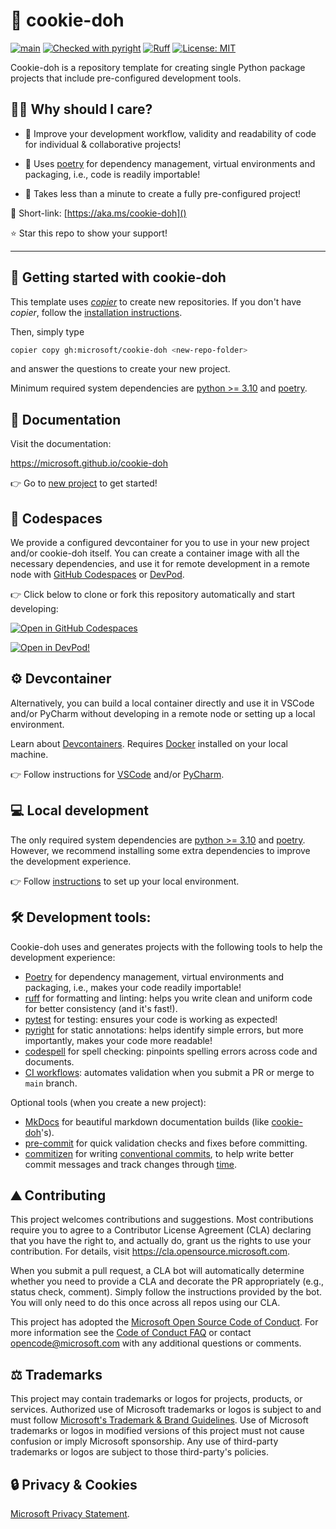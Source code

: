 # :cookie: cookie-doh

[![main](https://github.com/microsoft/cookie-doh/actions/workflows/main.yml/badge.svg)](https://github.com/microsoft/cookie-doh/actions/workflows/main.yml)
[![Checked with pyright](https://microsoft.github.io/pyright/img/pyright_badge.svg)](https://microsoft.github.io/pyright/)
[![Ruff](https://img.shields.io/endpoint?url=https://raw.githubusercontent.com/astral-sh/ruff/main/assets/badge/v2.json)](https://github.com/astral-sh/ruff)
[![License: MIT](https://img.shields.io/badge/License-MIT-yellow.svg)](https://opensource.org/licenses/MIT)

Cookie-doh is a repository template for creating single Python package projects that include pre-configured development tools.


## :woman_shrugging: Why should I care?

* :seedling: Improve your development workflow, validity and readability of code for individual & collaborative projects!

* :scroll: Uses [poetry](https://python-poetry.org/) for dependency management, virtual environments and packaging, i.e., code is readily importable!

* :tropical_drink: Takes less than a minute to create a fully pre-configured project!

:link: Short-link: [https://aka.ms/cookie-doh]()

:star: Star this repo to show your support!

-----------------------------------------------------------------


## :rocket: Getting started with cookie-doh

This template uses [_copier_](https://github.com/copier-org/copier) to create new repositories.
If you don't have _copier_, follow the [installation instructions](https://copier.readthedocs.io/en/stable/#installation).

Then, simply type

```bash
copier copy gh:microsoft/cookie-doh <new-repo-folder>
```
and answer the questions to create your new project.

Minimum required system dependencies are [python >= 3.10](https://www.python.org/) and
[poetry](https://python-poetry.org/docs/#installation).


## :notebook_with_decorative_cover: Documentation

Visit the documentation:

https://microsoft.github.io/cookie-doh

:point_right: Go to [new project](https://microsoft.github.io/cookie-doh/getting_started) to get started!


## :space_invader: Codespaces

We provide a configured devcontainer for you to use in your new project and/or cookie-doh itself.
You can create a container image with all the necessary dependencies,
and use it for remote development in a remote node with [GitHub Codespaces](https://docs.github.com/en/codespaces)
or [DevPod](https://devpod.sh/).

:point_right: Click below to clone or fork this repository automatically and start developing:

[![Open in GitHub Codespaces](https://github.com/codespaces/badge.svg)](https://codespaces.new/microsoft/cookie-doh)

[![Open in DevPod!](https://devpod.sh/assets/open-in-devpod.svg)](https://devpod.sh/open#https://github.com/microsoft/cookie-doh)


## :gear: Devcontainer

Alternatively, you can build a local container directly and use it in VSCode and/or
PyCharm without developing in a remote node or setting up a local environment.

Learn about [Devcontainers](https://containers.dev/).
Requires [Docker](https://www.docker.com/get-started/) installed on your local machine.

:point_right: Follow instructions for [VSCode](https://code.visualstudio.com/docs/devcontainers/tutorial)
and/or [PyCharm](https://www.jetbrains.com/help/pycharm/connect-to-devcontainer.html).


## :computer: Local development

The only required system dependencies are [python >= 3.10](https://www.python.org/) and
[poetry](https://python-poetry.org/).
However, we recommend installing some extra dependencies to improve the development experience.

:point_right: Follow [instructions](https://microsoft.github.io/cookie-doh/dev_setup)
to set up your local environment.


## :hammer_and_wrench: Development tools:

Cookie-doh uses and generates projects with the following tools to help the development experience:

* [Poetry](https://python-poetry.org/) for dependency management, virtual environments and
packaging, i.e., makes your code readily importable!
* [ruff](https://github.com/astral-sh/ruff) for formatting and linting: helps you write clean and uniform code for better consistency (and it's fast!).
* [pytest](https://docs.pytest.org/en/stable/) for testing: ensures your code is working as expected!
* [pyright](https://github.com/microsoft/pyright) for static annotations: helps identify simple errors, but more importantly,
makes your code more readable!
* [codespell](https://github.com/codespell-project/codespell) for spell checking: pinpoints spelling errors across code and documents.
* [CI workflows](https://en.wikipedia.org/wiki/Continuous_integration): automates validation when you submit a PR or merge to `main` branch.

Optional tools (when you create a new project):

* [MkDocs](https://squidfunk.github.io/mkdocs-material/) for beautiful markdown documentation builds (like [cookie-doh](https:microsoft.github.io/cookie-doh)'s).
* [pre-commit](https://pre-commit.com/) for quick validation checks and fixes before committing.
* [commitizen](https://commitizen-tools.github.io/commitizen/)
for writing [conventional commits](https://www.conventionalcommits.org/), to help write better commit messages
and track changes through [time](https://github.com/microsoft/cookie-doh/blob/main/CHANGELOG.md).


## :mountain: Contributing

This project welcomes contributions and suggestions. Most contributions require you to agree to a
Contributor License Agreement (CLA) declaring that you have the right to, and actually do, grant us
the rights to use your contribution. For details, visit https://cla.opensource.microsoft.com.

When you submit a pull request, a CLA bot will automatically determine whether you need to provide
a CLA and decorate the PR appropriately (e.g., status check, comment). Simply follow the instructions
provided by the bot. You will only need to do this once across all repos using our CLA.

This project has adopted the [Microsoft Open Source Code of Conduct](https://opensource.microsoft.com/codeofconduct/).
For more information see the [Code of Conduct FAQ](https://opensource.microsoft.com/codeofconduct/faq/) or
contact [opencode@microsoft.com](mailto:opencode@microsoft.com) with any additional questions or comments.


## :balance_scale: Trademarks

This project may contain trademarks or logos for projects, products, or services. Authorized use of Microsoft
trademarks or logos is subject to and must follow
[Microsoft's Trademark & Brand Guidelines](https://www.microsoft.com/en-us/legal/intellectualproperty/trademarks/usage/general).
Use of Microsoft trademarks or logos in modified versions of this project must not cause confusion or imply Microsoft sponsorship.
Any use of third-party trademarks or logos are subject to those third-party's policies.


## :lock: Privacy & Cookies

[Microsoft Privacy Statement](https://go.microsoft.com/fwlink/?LinkId=521839).
